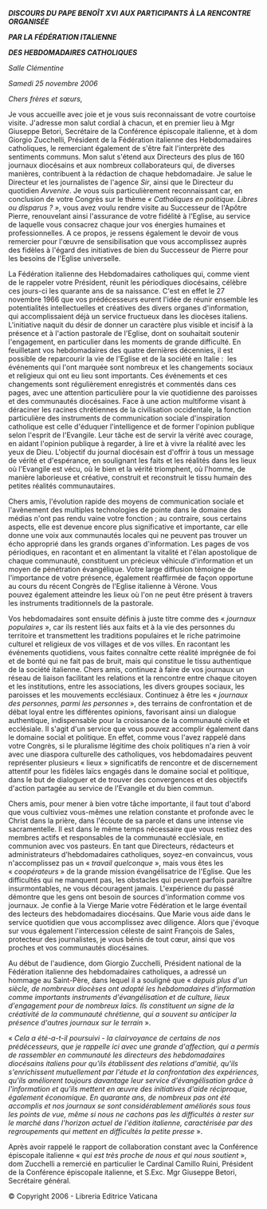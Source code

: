 ***DISCOURS DU PAPE BENOÎT XVI*** ***AUX PARTICIPANTS À LA RENCONTRE ORGANISÉE***

***PAR LA FÉDÉRATION ITALIENNE***

***DES HEBDOMADAIRES CATHOLIQUES***

*Salle Clémentine*

*Samedi 25 novembre 2006*

*Chers frères et sœurs,*

Je vous accueille avec joie et je vous suis reconnaissant de votre courtoise visite. J'adresse mon salut cordial à chacun, et en premier lieu à Mgr Giuseppe Betori, Secrétaire de la Conférence épiscopale italienne, et à dom Giorgio Zucchelli, Président de la Fédération italienne des Hebdomadaires catholiques, le remerciant également de s'être fait l'interprète des sentiments communs. Mon salut s'étend aux Directeurs des plus de 160 journaux diocésains et aux nombreux collaborateurs qui, de diverses manières, contribuent à la rédaction de chaque hebdomadaire. Je salue le Directeur et les journalistes de l'agence *Sir*, ainsi que le Directeur du quotidien *Avvenire*. Je vous suis particulièrement reconnaissant car, en conclusion de votre Congrès sur le thème *« *Catholiques en politique. Libres ou disparus ?* »*, vous avez voulu rendre visite au Successeur de l'Apôtre Pierre, renouvelant ainsi l'assurance de votre fidélité à l'Eglise, au service de laquelle vous consacrez chaque jour vos énergies humaines et professionnelles. A ce propos, je ressens également le devoir de vous remercier pour l'œuvre de sensibilisation que vous accomplissez auprès des fidèles à l'égard des initiatives de bien du Successeur de Pierre pour les besoins de l'Eglise universelle.

La Fédération italienne des Hebdomadaires catholiques qui, comme vient de le rappeler votre Président, réunit les périodiques diocésains, célèbre ces jours-ci les quarante ans de sa naissance. C'est en effet le 27 novembre 1966 que vos prédécesseurs eurent l'idée de réunir ensemble les potentialités intellectuelles et créatives des divers organes d'information, qui accomplissaient déjà un service fructueux dans les diocèses italiens. L'initiative naquit du désir de donner un caractère plus visible et incisif à la présence et à l'action pastorale de l'Eglise, dont on souhaitait soutenir l'engagement, en particulier dans les moments de grande difficulté. En feuilletant vos hebdomadaires des quatre dernières décennies, il est possible de reparcourir la vie de l'Eglise et de la société en Italie :  les événements qui l'ont marquée sont nombreux et les changements sociaux et religieux qui ont eu lieu sont importants. Ces événements et ces changements sont régulièrement enregistrés et commentés dans ces pages, avec une attention particulière pour la vie quotidienne des paroisses et des communautés diocésaines. Face à une action multiforme visant à déraciner les racines chrétiennes de la civilisation occidentale, la fonction particulière des instruments de communication sociale d'inspiration catholique est celle d'éduquer l'intelligence et de former l'opinion publique selon l'esprit de l'Evangile. Leur tâche est de servir la vérité avec courage, en aidant l'opinion publique à regarder, à lire et à vivre la réalité avec les yeux de Dieu. L'objectif du journal diocésain est d'offrir à tous un message de vérité et d'espérance, en soulignant les faits et les réalités dans les lieux où l'Evangile est vécu, où le bien et la vérité triomphent, où l'homme, de manière laborieuse et créative, construit et reconstruit le tissu humain des petites réalités communautaires.

Chers amis, l'évolution rapide des moyens de communication sociale et l'avènement des multiples technologies de pointe dans le domaine des médias n'ont pas rendu vaine votre fonction ; au contraire, sous certains aspects, elle est devenue encore plus significative et importante, car elle donne une voix aux communautés locales qui ne peuvent pas trouver un écho approprié dans les grands organes d'information. Les pages de vos périodiques, en racontant et en alimentant la vitalité et l'élan apostolique de chaque communauté, constituent un précieux véhicule d'information et un moyen de pénétration évangélique. Votre large diffusion témoigne de l'importance de votre présence, également réaffirmée de façon opportune au cours du récent Congrès de l'Eglise italienne à Vérone. Vous pouvez également atteindre les lieux où l'on ne peut être présent à travers les instruments traditionnels de la pastorale.

Vos hebdomadaires sont ensuite définis à juste titre comme des « *journaux populaires* », car ils restent liés aux faits et à la vie des personnes du territoire et transmettent les traditions populaires et le riche patrimoine culturel et religieux de vos villages et de vos villes. En racontant les événements quotidiens, vous faites connaître cette réalité imprégnée de foi et de bonté qui ne fait pas de bruit, mais qui constitue le tissu authentique de la société italienne. Chers amis, continuez à faire de vos journaux un réseau de liaison facilitant les relations et la rencontre entre chaque citoyen et les institutions, entre les associations, les divers groupes sociaux, les paroisses et les mouvements ecclésiaux. Continuez à être les « *journaux des personnes, parmi les personnes* », des terrains de confrontation et de débat loyal entre les différentes opinions, favorisant ainsi un dialogue authentique, indispensable pour la croissance de la communauté civile et ecclésiale. Il s'agit d'un service que vous pouvez accomplir également dans le domaine social et politique. En effet, comme vous l'avez rappelé dans votre Congrès, si le pluralisme légitime des choix politiques n'a rien à voir avec une diaspora culturelle des catholiques, vos hebdomadaires peuvent représenter plusieurs « lieux » significatifs de rencontre et de discernement attentif pour les fidèles laïcs engagés dans le domaine social et politique, dans le but de dialoguer et de trouver des convergences et des objectifs d'action partagée au service de l'Evangile et du bien commun.

Chers amis, pour mener à bien votre tâche importante, il faut tout d'abord que vous cultiviez vous-mêmes une relation constante et profonde avec le Christ dans la prière, dans l'écoute de sa parole et dans une intense vie sacramentelle. Il est dans le même temps nécessaire que vous restiez des membres actifs et responsables de la communauté ecclésiale, en communion avec vos pasteurs. En tant que Directeurs, rédacteurs et administrateurs d'hebdomadaires catholiques, soyez-en convaincus, vous n'accomplissez pas un « *travail quelconque* », mais vous êtes les « *coopérateurs* » de la grande mission évangélisatrice de l'Eglise. Que les difficultés qui ne manquent pas, les obstacles qui peuvent parfois paraître insurmontables, ne vous découragent jamais. L'expérience du passé démontre que les gens ont besoin de sources d'information comme vos journaux. Je confie à la Vierge Marie votre Fédération et le large éventail des lecteurs des hebdomadaires diocésains. Que Marie vous aide dans le service quotidien que vous accomplissez avec diligence. Alors que j'évoque sur vous également l'intercession céleste de saint François de Sales, protecteur des journalistes, je vous bénis de tout cœur, ainsi que vos proches et vos communautés diocésaines.

Au début de l'audience, dom Giorgio Zucchelli, Président national de la Fédération italienne des hebdomadaires catholiques, a adressé un hommage au Saint-Père, dans lequel il a souligné que « *depuis plus d'un siècle, de nombreux diocèses ont adopté les hebdomadaires d'information comme importants instruments d'évangélisation et de culture, lieux d'engagement pour de nombreux laïcs. Ils constituent un signe de la créativité de la communauté chrétienne, qui a souvent su anticiper la présence d'autres journaux sur le terrain* ».

« *Cela a été-a-t-il poursuivi - la clairvoyance de certains de nos prédécesseurs, que je rappelle ici avec une grande d'affection, qui a permis de rassembler en communauté les directeurs des hebdomadaires diocésains italiens pour qu'ils établissent des relations d'amitié, qu'ils s'enrichissent mutuellement par l'étude et la confrontation des expériences, qu'ils améliorent toujours davantage leur service d'évangélisation grâce à l'information et qu'ils mettent en œuvre des initiatives d'aide réciproque, également économique. En quarante ans, de nombreux pas ont été accomplis et nos journaux se sont considérablement améliorés sous tous les points de vue, même si nous ne cachons pas les difficultés à rester sur le marché dans l'horizon actuel de l'édition italienne, caractérisée par des regroupements qui mettent en difficultés la petite presse* ».

Après avoir rappelé le rapport de collaboration constant avec la Conférence épiscopale italienne « *qui est très proche de nous et qui nous soutient* », dom Zucchelli a remercié en particulier le Cardinal Camillo Ruini, Président de la Conférence épiscopale italienne, et S.Exc. Mgr Giuseppe Betori, Secrétaire général.

© Copyright 2006 - Libreria Editrice Vaticana